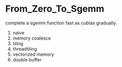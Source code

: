 # From_Zero_To_Sgemm
complete a sgemm function fast as cublas gradually. 
1. naive
2. memory coalesce
3. tiling
4. threadtiling
5. vectorized memory
6. double buffer
